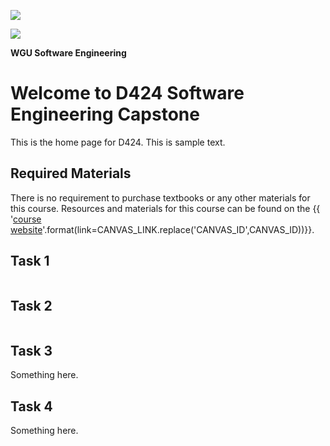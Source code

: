 ![](../images/header.jpg)

![](../images/UBCO_CMPS_header.jpg)

**WGU Software Engineering**

# Welcome to D424 Software Engineering Capstone



This is the home page for D424. This is sample text.



## Required Materials

There is no requirement to purchase textbooks or any other materials for this course.
Resources and materials for this course can be found on the {{ '[course website]({link})'.format(link=CANVAS_LINK.replace('CANVAS_ID',CANVAS_ID))}}.

## Task 1

```{include} syllabus_bits/grading_practices_simple.md
```

## Task 2

```{include} syllabus_bits/passing_requirement.md
```

## Task 3

Something here.

## Task 4
Something here.
